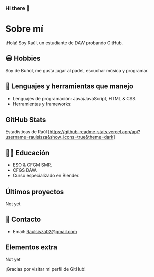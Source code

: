 ### Hi there 👋

<!--
**raulsisza/raulsisza** is a ✨ _special_ ✨ repository because its `README.md` (this file) appears on your GitHub profile.

Here are some ideas to get you started:

- 🔭 I’m currently working on ...
- 🌱 I’m currently learning ...
- 👯 I’m looking to collaborate on ...
- 🤔 I’m looking for help with ...
- 💬 Ask me about ...
- 📫 How to reach me: ...
- 😄 Pronouns: ...
- ⚡ Fun fact: ...
-->

# Sobre mí

¡Hola! Soy Raúl, un estudiante de DAW probando GitHub.

## 😃 Hobbies
Soy de Buñol, me gusta jugar al padel, escuchar música y programar. <br>

## 💯 Lenguajes y herramientas que manejo
- Lenguajes de programación: Java/JavaScript, HTML & CSS.
- Herramientas y frameworks:

## GitHub Stats
Estadísticas de Raúl [https://github-readme-stats.vercel.app/api?username=raulsisza&show_icons=true&theme=dark]

## 👨‍🏫 Educación
- ESO & CFGM SMR.
- CFGS DAW.
- Curso especializado en Blender.

## Últimos proyectos

Not yet

## 🧾 Contacto
- Email: Raulsisza02@gmail.com

## Elementos extra

Not yet

¡Gracias por visitar mi perfil de GitHub!

